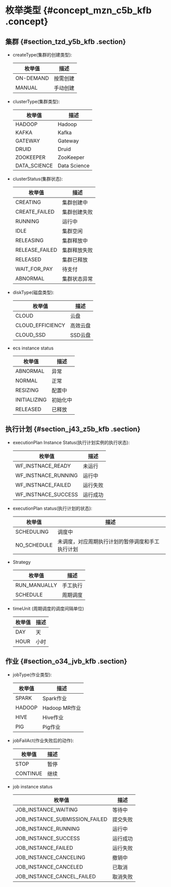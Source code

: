 # 枚举类型 {#concept_mzn_c5b_kfb .concept}

## 集群 {#section_tzd_y5b_kfb .section}

-   createType\(集群的创建类型\):

    |枚举值|描述|
    |---|--|
    |ON-DEMAND|按需创建|
    |MANUAL|手动创建|

-   clusterType\(集群类型\):

    |枚举值|描述|
    |---|--|
    |HADOOP|Hadoop|
    |KAFKA|Kafka|
    |GATEWAY|Gateway|
    |DRUID|Druid|
    |ZOOKEEPER|ZooKeeper|
    |DATA\_SCIENCE|Data Science|

-   clusterStatus\(集群状态\):

    |枚举值|描述|
    |---|--|
    |CREATING|集群创建中|
    |CREATE\_FAILED|集群创建失败|
    |RUNNING|运行中|
    |IDLE|集群空闲|
    |RELEASING|集群释放中|
    |RELEASE\_FAILED|集群释放失败|
    |RELEASED|集群已释放|
    |WAIT\_FOR\_PAY|待支付|
    |ABNORMAL|集群状态异常|

-   diskType\(磁盘类型\):

    |枚举值|描述|
    |---|--|
    |CLOUD|云盘|
    |CLOUD\_EFFICIENCY|高效云盘|
    |CLOUD\_SSD|SSD云盘|

-   ecs instance status

    |枚举值|描述|
    |---|--|
    |ABNORMAL|异常|
    |NORMAL|正常|
    |RESIZING|配置中|
    |INITIALIZING|初始化中|
    |RELEASED|已释放|


## 执行计划 {#section_j43_z5b_kfb .section}

-   executionPlan Instance Status\(执行计划实例的执行状态\):

    |枚举值|描述|
    |---|--|
    |WF\_INSTNACE\_READY|未运行|
    |WF\_INSTNACE\_RUNNING|运行中|
    |WF\_INSTNACE\_FAILED|运行失败|
    |WF\_INSTNACE\_SUCCESS|运行成功|

-   executionPlan status\(执行计划的状态\):

    |枚举值|描述|
    |---|--|
    |SCHEDULING|调度中|
    |NO\_SCHEDULE|未调度，对应周期执行计划的暂停调度和手工执行计划|

-   Strategy

    |枚举值|描述|
    |---|--|
    |RUN\_MANUALLY|手工执行|
    |SCHEDULE|周期调度|

-   timeUnit \(周期调度的调度间隔单位\)

    |枚举值|描述|
    |---|--|
    |DAY|天|
    |HOUR|小时|


## 作业 {#section_o34_jvb_kfb .section}

-   jobType\(作业类型\):

    |枚举值|描述|
    |---|--|
    |SPARK|Spark作业|
    |HADOOP|Hadoop MR作业|
    |HIVE|Hive作业|
    |PIG|Pig作业|

-   jobFailAct\(作业失败后的动作\):

    |枚举值|描述|
    |---|--|
    |STOP|暂停|
    |CONTINUE|继续|

-   job instance status

    |枚举值|描述|
    |---|--|
    |JOB\_INSTANCE\_WAITING|等待中|
    |JOB\_INSTANCE\_SUBMISSION\_FAILED|提交失败|
    |JOB\_INSTANCE\_RUNNING|运行中|
    |JOB\_INSTANCE\_SUCCESS|运行成功|
    |JOB\_INSTANCE\_FAILED|运行失败|
    |JOB\_INSTANCE\_CANCELING|撤销中|
    |JOB\_INSTANCE\_CANCELED|已取消|
    |JOB\_INSTANCE\_CANCEL\_FAILED|取消失败|


